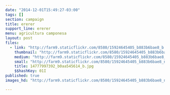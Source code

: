 ```yaml
---
date: "2014-12-01T15:49:27-03:00"
tags: []
section: campaign
title: ererer
support_line: ererer
menu: agricultura camponesa
layout: post
files:
  - link: "http://farm9.staticflickr.com/8580/15924645405_b883b6bae8_b.jpg"
    thumbnail: "http://farm9.staticflickr.com/8580/15924645405_b883b6bae8_t.jpg"
    medium: "http://farm9.staticflickr.com/8580/15924645405_b883b6bae8_z.jpg"
    small: "http://farm9.staticflickr.com/8580/15924645405_b883b6bae8_n.jpg"
    title: 14777997392_b0aa545614_b.jpg
    $$hashKey: 01I
published: true
images_hd: "http://farm9.staticflickr.com/8580/15924645405_b883b6bae8_n.jpg"

---
```


